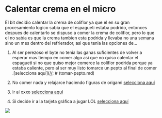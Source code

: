 [//]: # (Por: Martin Vega)

# Calentar crema en el micro

[//]: # (agregar la historia, para ir a: )

El bit decidio calentar la crema de coliflor ya que el en su gran procesamiento logico sabia que el espagueti estaba podrido, entonces despues de calentarlo se dispuso a comer la crema de coliflor, pero lo que el no sabia es que la crema tambien esta podrida y llevaba no una semana sino un mes dentro del refrierador, asi que tenia las opciones de...


[//]: # (tomar-pepto.md)
[//]: # (hacer-origami.md)
[//]: # (ir-al-oxxo.md)

1. Al ser perezoso el byte no tenia las ganas suficientes de volver a esperar mas tiempo en comer algo asi que no quiso calentar el espagueti si no que quiso mejor comerce la coliflor podrida porque ya estaba caliente, pero al ser muy listo tomarce un pepto al final de comer .[selecciona aquí]([//]: # (tomar-pepto.md)

2. No comer nada y relajarce haciendo figuras de origami [selecciona aquí](comer-espagueti-podrido.md)

3. Ir al oxxo  [selecciona aquí](jugar-lol.md)

3. Si decide ir a la tarjeta gráfica a jugar LOL [selecciona aquí](jugar-lol.md)


![](bitecito.png)




